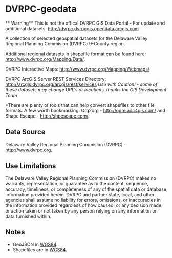 # DVRPC-geodata

** Warning** This is not the offical DVRPC GIS Data Portal - For update and additional datasets: http://dvrpc.dvrpcgis.opendata.arcgis.com

A collection of selected geospatial datasets for the Delaware Valley Regional Planning Commision (DVRPC) 9-County region.

Additional regional datasets in shapefile format can be found here: http://www.dvrpc.org/Mapping/Data/.

DVRPC Interactive Maps: http://www.dvrpc.org/Mapping/Webmaps/

DVRPC ArcGIS Server REST Services Directory: http://arcgis.dvrpc.org/arcgis/rest/services
*Use with Caution! - some of these datasets may change URL's or locations, thanks the GIS Development Team*

 *There are plenty of tools that can help convert shapefiles to other file formats. A few worth bookmarking: Org2org - http://ogre.adc4gis.com/  and Shape Escape - http://shpescape.com/.

## Data Source
Delaware Valley Regional Planning Commision (DVRPC) - http://www.dvrpc.org.

## Use Limitations
The Delaware Valley Regional Planning Commission (DVRPC) makes no warranty, representation, or guarantee as to the content, sequence, accuracy, timeliness, or completeness of any of the spatial data or database information provided herein.
DVRPC and partner state, local, and other agencies shall assume no liability for errors, omissions, or inaccuracies in the information provided regardless of how caused; or any decision made or action taken or not taken by any person relying on any information or data furnished within. 

## Notes
* GeoJSON in [WGS84](http://spatialreference.org/ref/epsg/4326/).
* Shapefiles are in [WGS84](http://spatialreference.org/ref/epsg/4326/).

